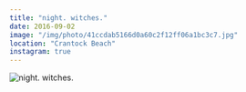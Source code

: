 ```yaml
---
title: "night. witches."
date: 2016-09-02
image: "/img/photo/41ccdab5166d0a60c2f12ff06a1bc3c7.jpg"
location: "Crantock Beach"
instagram: true
---
```


![night. witches.](/img/photo/41ccdab5166d0a60c2f12ff06a1bc3c7.jpg)
